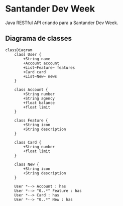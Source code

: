 # Santander Dev Week
Java RESTful API criando para a Santander Dev Week.

## Diagrama de classes 

```mermaid
classDiagram
    class User {
        +String name
        +Account account
        +List~Feature~ features
        +Card card
        +List~New~ news
    }

    class Account {
        +String number
        +String agency
        +float balance
        +float limit
    }

    class Feature {
        +String icon
        +String description
    }

    class Card {
        +String number
        +float limit
    }

    class New {
        +String icon
        +String description
    }

    User *--> Account : has
    User *--> "0..*" Feature : has
    User *--> Card : has
    User *--> "0..*" New : has
```
